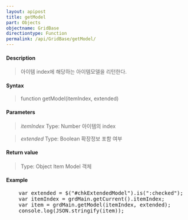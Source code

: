 ```yaml
---
layout: apipost
title: getModel
part: Objects
objectname: GridBase
directiontype: Function
permalink: /api/GridBase/getModel/
---
```



#### Description

> 아이템 index에 해당하는 아이템모델을 리턴한다. 

#### Syntax

> function getModel(itemIndex, extended)

#### Parameters

> *itemIndex*
> Type: Number
> 아이템의 index

> *extended*
> Type: Boolean
> 확장정보 포함 여부

#### Return value

> Type: Object
> Item Model 객체

#### Example

<pre class="prettyprint">
    var extended = $("#chkExtendedModel").is(":checked");
    var itemIndex = grdMain.getCurrent().itemIndex;
    var item = grdMain.getModel(itemIndex, extended);
    console.log(JSON.stringify(item));
</pre>




